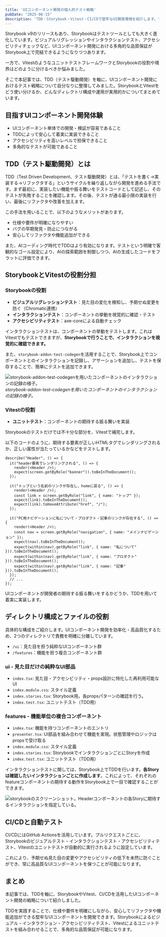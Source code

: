 ```yaml
---
title: 'UIコンポーネント開発の個人的テスト戦略'
pubDate: "2025-06-15"
description: 'TDD・Storybook・Vitest・CI/CDで堅牢なUI開発環境を紹介します。'
---
```


Storybook v9のリリースもあり、Storybookはテストツールとしても大きく進化しています。ビジュアルリグレッションやインタラクションテスト、アクセシビリティチェックなど、UIコンポーネント開発における多角的な品質保証がStorybook上で完結できるようになりつつあります。

一方で、VitestのようなユニットテストフレームワークとStorybookの役割や境界はどのように分けるべきか悩みました。

そこで本記事では、TDD（テスト駆動開発）を軸に、UIコンポーネント開発におけるテスト戦略について自分なりに整理してみました。StorybookとVitestをどう使い分けるか、どんなディレクトリ構成や運用が実用的かについてまとめています。


## 目指すUIコンポーネント開発体験

- UIコンポーネント単体での開発・検証が容易であること
- TDDによって安心して着実に実装できること
- アクセシビリティを高いレベルで担保できること
- 多角的なテストが可能であること


## TDD（テスト駆動開発）とは

TDD（Test Driven Development、テスト駆動開発）とは、「テストを書く→実装する→リファクタする」というサイクルを繰り返しながら開発を進める手法です。まず最初に、実装したい機能や振る舞いをテストコードとして記述し、そのテストが失敗することを確認します。その後、テストが通る最小限の実装を行い、最後にリファクタや改善を加えます。

この手法を用いることで、以下のようなメリットがあります。

- 仕様や要件が明確になりやすい
- バグの早期発見・防止につながる
- 安心してリファクタや機能追加ができる

また、AIコーディング時代でTDDはより有効になります。テストという明確で客観的なゴール設定により、AIの探索範囲を制御しつつ、AIの生成したコードをフラットに評価できます。

## StorybookとVitestの役割分担

### Storybookの役割

- **ビジュアルリグレッションテスト**：見た目の変化を検知し、予期せぬ変更を防ぐ（Chromatic連携）
- **インタラクションテスト**：コンポーネントの挙動を視覚的に確認・テスト
- **アクセシビリティテスト**：axe-coreによる自動チェック

インタラクションテストは、コンポーネントの挙動をテストします。これはVitestでもテストできますが、**Storybookで行うことで、インタラクションを視覚的に確認できます。**

また、`storybook-addon-test-codegen`を活用することで、Storybook上でコンポーネントとのインタラクションを記録し、アサーションを追加し、テストを保存することで、簡単にテストを追加できます。

![storybook-addon-test-codegenを用いたコンポーネントのインタラクションの記録の様子。](/posts/20250616/Addon.gif)*storybook-addon-test-codegenを用いたコンポーネントのインタラクションの記録の様子。*

### Vitestの役割

- **ユニットテスト**：コンポーネントの期待する振る舞いを実装

Storybookのテストだけでは不十分な部分を、Vitestで補完します。

以下のコードのように、期待する要素が正しいHTMLタグでレンダリングされるか、正しい属性が当たっているかなどをテストします。

```tsx
describe("Header", () => {
  it("header要素でレンダリングされる", () => {
    render(<Header />);
    expect(screen.getByRole("banner")).toBeInTheDocument();
  });

  it("トップという名前のリンクが存在し、homeに戻る", () => {
    render(<Header />);
    const link = screen.getByRole("link", { name: "トップ" });
    expect(link).toBeInTheDocument();
    expect(link).toHaveAttribute("href", "/");
  });

  it("PC用ナビゲーションに私について・プロダクト・記事のリンクが存在する", () => {
    render(<Header />);
    const nav = screen.getByRole("navigation", { name: "メインナビゲーション" });
    expect(nav).toBeInTheDocument();
    expect(within(nav).getByRole("link", { name: "私について" })).toBeInTheDocument();
    expect(within(nav).getByRole("link", { name: "プロダクト" })).toBeInTheDocument();
    expect(within(nav).getByRole("link", { name: "記事" })).toBeInTheDocument();
  });
  // ...
});
```

UIコンポーネントが開発者の期待する振る舞いをするかどうか、TDDを用いて着実に実装します。


## ディレクトリ構成とファイルの役割

具体的な構成をご紹介します。UIコンポーネント開発を効率化・高品質化するため、2つのディレクトリで責務を明確に分離しています。

- `/ui`：見た目を担う純粋なUIコンポーネント群
- `/features`：機能を担う複合コンポーネント群

### ui - 見た目だけの純粋なUI部品

- `index.tsx`: 見た目・アクセシビリティ・props設計に特化した再利用可能なUI
- `index.module.css`: スタイル定義
- `index.stories.tsx`: Storybook用。各propsパターンの確認を行う。
- `index.test.tsx`: ユニットテスト（TDD用）

### features - 機能単位の複合コンポーネント

- `index.tsx`: 機能を持つコンポーネントのエントリ
- `presenter.tsx`: UI部品を組み合わせて機能を実現。状態管理やロジックはpropsで受け取る
- `index.module.css`: スタイル定義
- `index.stories.tsx`: StorybookでインタラクションごとにStoryを作成
- `index.test.tsx`: ユニットテスト（TDD用）

インタラクションテストに関しては、Storybook上でTDDを行います。**各Storyは確認したいインタラクションごとに作成します**。これによって、それぞれのfeatureコンポーネントの期待する動作をStorybook上で一目で確認することができます。

![storybookのスクリーンショット。Headerコンポーネントの各Storyに期待するインタラクションを指定している。](/posts/20250616/storybook.png)

## CI/CDと自動テスト

CI/CDにはGitHub Actionsを活用しています。プルリクエストごとに、Storybookのビジュアルテスト・インタラクションテスト・アクセシビリティテスト、Vitestのユニットテストが自動的に実行されるように設定しています。

これにより、予期せぬ見た目の変更やアクセシビリティの低下を未然に防ぐことができ、常に高品質なUIコンポーネントを保つことが可能になります。

## まとめ

本記事では、TDDを軸に、StorybookやVitest、CI/CDを活用したUIコンポーネント開発の戦略について紹介しました。

TDDを実践することで、仕様や要件を明確にしながら、安心してリファクタや機能追加ができる堅牢なUIコンポーネントを開発できます。Storybookによるビジュアル・インタラクション・アクセシビリティテスト、Vitestによるユニットテストを組み合わせることで、多角的な品質保証が可能になります。
